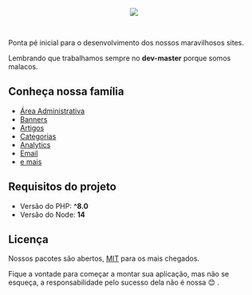 <p align="center"><a href="https://fmd.ag/" target="_blank"><img src="https://github.com/agenciafmd/starter/raw/master/public/images/logo.png"></a></p>

<br>

Ponta pé inicial para o desenvolvimento dos nossos maravilhosos sites.

Lembrando que trabalhamos sempre no **dev-master** porque somos malacos.

## Conheça nossa família

- [Área Administrativa](https://github.com/agenciafmd/admix)
- [Banners](https://github.com/agenciafmd/admix-banners)
- [Artigos](https://github.com/agenciafmd/admix-articles)
- [Categorias](https://github.com/agenciafmd/admix-categories)
- [Analytics](https://github.com/agenciafmd/admix-analytics)
- [Email](https://github.com/agenciafmd/admix-postal)
- [e mais](https://github.com/agenciafmd?utf8=%E2%9C%93&q=admix-&type=&language=)

## Requisitos do projeto

- Versão do PHP: **^8.0**
- Versão do Node: **14**

## Licença

Nossos pacotes são abertos, [MIT](https://opensource.org/licenses/MIT) para os mais chegados.

Fique a vontade para começar a montar sua aplicação, mas não se esqueça, a responsabilidade pelo sucesso dela não é nossa 😊 .